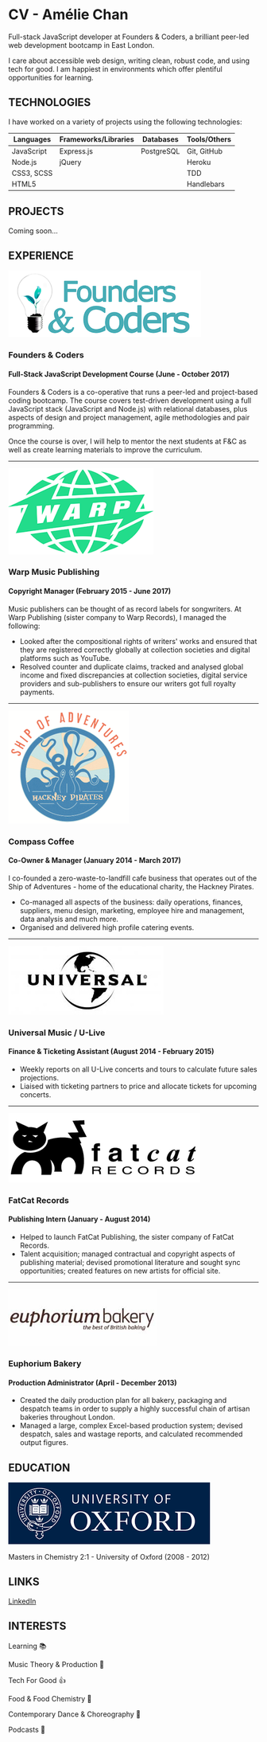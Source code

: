 # CV - Amélie Chan

Full-stack JavaScript developer at Founders & Coders, a brilliant peer-led web development bootcamp in East London.

I care about accessible web design, writing clean, robust code, and using tech for good. I am happiest in environments which offer plentiful opportunities for learning. 

## TECHNOLOGIES

I have worked on a variety of projects using the following technologies:

| Languages | Frameworks/Libraries | Databases | Tools/Others |
| -------- | -------- | -------- | -------- |
| JavaScript     | Express.js     | PostgreSQL     | Git, GitHub     |
| Node.js | jQuery     |       | Heroku     |
| CSS3, SCSS |      |      |  TDD    |
| HTML5 |      |           | Handlebars |

## PROJECTS

Coming soon...

## EXPERIENCE

![](/images/fac-logo.png?raw=true "F&C Logo")

### Founders & Coders

#### Full-Stack JavaScript Development Course (June - October 2017)

Founders & Coders is a co-operative that runs a peer-led and project-based coding bootcamp. The course covers test-driven development using a full JavaScript stack (JavaScript and Node.js) with relational databases, plus aspects of design and project management, agile methodologies and pair programming.

Once the course is over, I will help to mentor the next students at F&C as well as create learning materials to improve the curriculum.

------

![](/images/warp-logo.png?raw=true "Warp Logo")

### Warp Music Publishing

#### Copyright Manager (February 2015 - June 2017)

Music publishers can be thought of as record labels for songwriters. At Warp Publishing (sister company to Warp Records), I managed the following:

* Looked after the compositional rights of writers' works and ensured that they are registered correctly globally at collection societies and digital platforms such as YouTube.
* Resolved counter and duplicate claims, tracked and analysed global income and fixed discrepancies at collection societies, digital service providers and sub-publishers to ensure our writers got full royalty payments.

------

![](/images/ship-logo.png?raw=true "Ship Logo")

### Compass Coffee

#### Co-Owner & Manager (January 2014 - March 2017)

I co-founded a zero-waste-to-landfill cafe business that operates out of the Ship of Adventures - home of the educational charity, the Hackney Pirates.
* Co-managed all aspects of the business: daily operations, finances, suppliers, menu design, marketing, employee hire and management, data analysis and much more.
* Organised and delivered high profile catering events.

------
![](/images/universal-logo.png?raw=true "Universal Logo")

### Universal Music / U-Live

#### Finance & Ticketing Assistant (August 2014 - February 2015)

* Weekly reports on all U-Live concerts and tours to calculate future sales projections.
* Liaised with ticketing partners to price and allocate tickets for upcoming concerts.

------

![](/images/fatcat-logo.png?raw=true "FatCat Logo")

### FatCat Records

#### Publishing Intern (January - August 2014)

* Helped to launch FatCat Publishing, the sister company of FatCat Records.
* Talent acquisition; managed contractual and copyright aspects of publishing material; devised promotional literature and sought sync opportunities; created features on new artists for official site.

------

![](/images/euphorium-logo.png?raw=true "Euphorium Logo")

### Euphorium Bakery

#### Production Administrator (April - December 2013)

* Created the daily production plan for all bakery, packaging and despatch teams in order to supply a highly successful chain of artisan bakeries throughout London.
* Managed a large, complex Excel-based production system; devised despatch, sales and wastage reports, and calculated recommended output figures.

## EDUCATION

![](/images/oxford-logo.png?raw=true "University of Oxford")

Masters in Chemistry 2:1 - University of Oxford (2008 - 2012)

## LINKS

[LinkedIn](https://www.linkedin.com/in/am%C3%A9lie-chan-413aa77b/)

## INTERESTS

Learning :books:

Music Theory & Production :musical_keyboard:

Tech For Good :+1:

Food & Food Chemistry :ramen:

Contemporary Dance & Choreography :dancer:

Podcasts :thought_balloon:

